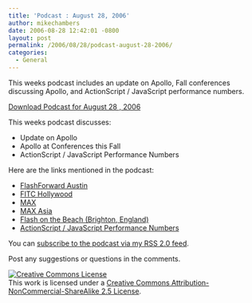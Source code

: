 ```yaml
---
title: 'Podcast : August 28, 2006'
author: mikechambers
date: 2006-08-28 12:42:01 -0800
layout: post
permalink: /2006/08/28/podcast-august-28-2006/
categories:
  - General
---
```



This weeks podcast includes an update on Apollo, Fall conferences discussing Apollo, and ActionScript / JavaScript performance numbers.

[Download Podcast for August 28 , 2006][1] 

This weeks podcast discusses:  
<!--more-->

*   Update on Apollo
*   Apollo at Conferences this Fall
*   ActionScript / JavaScript Performance Numbers

Here are the links mentioned in the podcast: 

*   [FlashForward Austin][2]
*   [FITC Hollywood][3]
*   [MAX][4]
*   [MAX Asia][5]
*   [Flash on the Beach (Brighton, England)][6]
*   [ActionScript / JavaScript Performance Numbers][7]

You can [subscribe to the podcast via my RSS 2.0 feed][8].

Post any suggestions or questions in the comments.

<!-- Creative Commons License -->

  
<a rel="license" href="http://creativecommons.org/licenses/by-nc-sa/2.5/"><img alt="Creative Commons License" border="0" src="http://creativecommons.org/images/public/somerights20.gif" /></a>  
This work is licensed under a <a rel="license" href="http://creativecommons.org/licenses/by-nc-sa/2.5/">Creative Commons Attribution-NonCommercial-ShareAlike 2.5 License</a>.  
<!-- /Creative Commons License -->

 [1]: http://weblogs.macromedia.com/mesh/files/podcasts/08-28-06_mike_chambers.mp3
 [2]: http://www.flashforwardconference.com
 [3]: http://www.fitc.ca/event_detail.cfm?festival_id=10
 [4]: http://www.adobe.com/events/max/
 [5]: http://www.adobe.com/ap/events/
 [6]: http://www.flashonthebeach.com/
 [7]: http://oddhammer.com/actionscriptperformance/set4/
 [8]: /mesh/index.xml